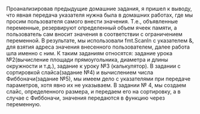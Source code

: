 Проанализировав предыдущие домашние задания, я пришел к выводу, что явная передача указателя нужна была в домашних работах, где мы просим пользователя самого внести значения. Т.е., объявленные переменные, резервируют определенный объем ячеек памяти, а пользователь сам вносит значения в соответствии с ограничением переменной. В результате, мы использовали fmt.Scanln с указателем &, для взятия адреса значения внесенного пользователем, далее работа шла именно с ним. К таким заданиям относятся: задание урока №2(вычисление площади прямоугольника, диаметра и длины окружности и т.д.), задание к уроку №3 (калькулятор).
В задании с сортировкой слайса(задание №4) и вычислением числа Фиббоначи(задание №5), мы имеем дело с указателями при передаче параметров, хотя явно их не указываем. В задании № 4, мы создаем слайс, определенного размера, и передаем его на сортировку, а в случае с Фиббоначи, значения передаются в функцию через переменную.

